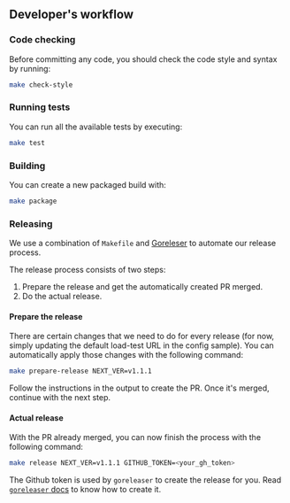 ## Developer's workflow

### Code checking

Before committing any code, you should check the code style and syntax by running:

```sh
make check-style
```

### Running tests

You can run all the available tests by executing:

```sh
make test
```

### Building

You can create a new packaged build with:

```sh
make package
```

### Releasing

We use a combination of `Makefile` and [Goreleser](https://goreleaser.com/) to automate our release process.

The release process consists of two steps:
1. Prepare the release and get the automatically created PR merged.
2. Do the actual release.

#### Prepare the release

There are certain changes that we need to do for every release (for now, simply updating the default load-test URL in the config sample). You can automatically apply those changes with the following command:

```sh
make prepare-release NEXT_VER=v1.1.1
```

Follow the instructions in the output to create the PR. Once it's merged, continue with the next step.

#### Actual release

With the PR already merged, you can now finish the process with the following command:

```sh
make release NEXT_VER=v1.1.1 GITHUB_TOKEN=<your_gh_token>
```

The Github token is used by `goreleaser` to create the release for you. Read [`goreleaser` docs](https://goreleaser.com/scm/github/) to know how to create it.
